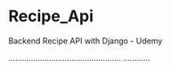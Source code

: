 # Recipe_Api
Backend Recipe API with Django - Udemy


..................................................
............